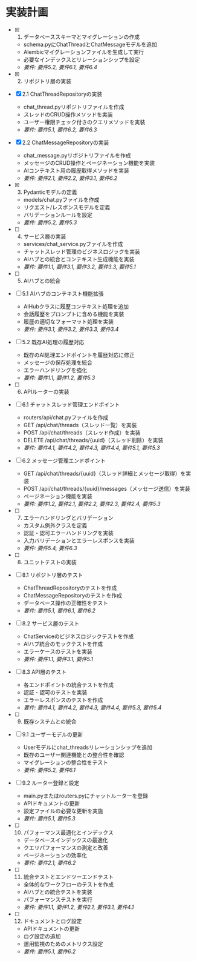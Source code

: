 # 実装計画

- [x] 1. データベーススキーマとマイグレーションの作成
  - schema.pyにChatThreadとChatMessageモデルを追加
  - Alembicマイグレーションファイルを生成して実行
  - 必要なインデックスとリレーションシップを設定
  - _要件: 要件5.2, 要件6.1, 要件6.4_

- [x] 2. リポジトリ層の実装
- [x] 2.1 ChatThreadRepositoryの実装
  - chat_thread.pyリポジトリファイルを作成
  - スレッドのCRUD操作メソッドを実装
  - ユーザー権限チェック付きのクエリメソッドを実装
  - _要件: 要件5.1, 要件6.2, 要件6.3_

- [x] 2.2 ChatMessageRepositoryの実装
  - chat_message.pyリポジトリファイルを作成
  - メッセージのCRUD操作とページネーション機能を実装
  - AIコンテキスト用の履歴取得メソッドを実装
  - _要件: 要件2.1, 要件2.2, 要件3.1, 要件6.2_

- [x] 3. Pydanticモデルの定義
  - models/chat.pyファイルを作成
  - リクエスト/レスポンスモデルを定義
  - バリデーションルールを設定
  - _要件: 要件5.2, 要件5.3_

- [ ] 4. サービス層の実装
  - services/chat_service.pyファイルを作成
  - チャットスレッド管理のビジネスロジックを実装
  - AIハブとの統合とコンテキスト生成機能を実装
  - _要件: 要件1.1, 要件3.1, 要件3.2, 要件3.3, 要件5.1_

- [ ] 5. AIハブとの統合
- [ ] 5.1 AIハブのコンテキスト機能拡張
  - AIHubクラスに履歴コンテキスト処理を追加
  - 会話履歴をプロンプトに含める機能を実装
  - 履歴の適切なフォーマット処理を実装
  - _要件: 要件3.1, 要件3.2, 要件3.3, 要件3.4_

- [ ] 5.2 既存AI処理の履歴対応
  - 既存のAI処理エンドポイントを履歴対応に修正
  - メッセージの保存処理を統合
  - エラーハンドリングを強化
  - _要件: 要件1.1, 要件1.2, 要件5.3_

- [ ] 6. APIルーターの実装
- [ ] 6.1 チャットスレッド管理エンドポイント
  - routers/api/chat.pyファイルを作成
  - GET /api/chat/threads（スレッド一覧）を実装
  - POST /api/chat/threads（スレッド作成）を実装
  - DELETE /api/chat/threads/{uuid}（スレッド削除）を実装
  - _要件: 要件4.1, 要件4.2, 要件4.3, 要件4.4, 要件5.1, 要件5.3_

- [ ] 6.2 メッセージ管理エンドポイント
  - GET /api/chat/threads/{uuid}（スレッド詳細とメッセージ取得）を実装
  - POST /api/chat/threads/{uuid}/messages（メッセージ送信）を実装
  - ページネーション機能を実装
  - _要件: 要件1.2, 要件2.1, 要件2.2, 要件2.3, 要件2.4, 要件5.3_

- [ ] 7. エラーハンドリングとバリデーション
  - カスタム例外クラスを定義
  - 認証・認可エラーハンドリングを実装
  - 入力バリデーションとエラーレスポンスを実装
  - _要件: 要件5.4, 要件6.3_

- [ ] 8. ユニットテストの実装
- [ ] 8.1 リポジトリ層のテスト
  - ChatThreadRepositoryのテストを作成
  - ChatMessageRepositoryのテストを作成
  - データベース操作の正確性をテスト
  - _要件: 要件5.1, 要件6.1, 要件6.2_

- [ ] 8.2 サービス層のテスト
  - ChatServiceのビジネスロジックテストを作成
  - AIハブ統合のモックテストを作成
  - エラーケースのテストを実装
  - _要件: 要件1.1, 要件3.1, 要件5.1_

- [ ] 8.3 API層のテスト
  - 各エンドポイントの統合テストを作成
  - 認証・認可のテストを実装
  - エラーレスポンスのテストを作成
  - _要件: 要件4.1, 要件4.2, 要件4.3, 要件4.4, 要件5.3, 要件5.4_

- [ ] 9. 既存システムとの統合
- [ ] 9.1 ユーザーモデルの更新
  - Userモデルにchat_threadsリレーションシップを追加
  - 既存のユーザー関連機能との整合性を確認
  - マイグレーションの整合性をテスト
  - _要件: 要件5.2, 要件6.1_

- [ ] 9.2 ルーター登録と設定
  - main.pyまたはrouters.pyにチャットルーターを登録
  - APIドキュメントの更新
  - 設定ファイルの必要な更新を実施
  - _要件: 要件5.1, 要件5.3_

- [ ] 10. パフォーマンス最適化とインデックス
  - データベースインデックスの最適化
  - クエリパフォーマンスの測定と改善
  - ページネーションの効率化
  - _要件: 要件2.1, 要件6.2_

- [ ] 11. 統合テストとエンドツーエンドテスト
  - 全体的なワークフローのテストを作成
  - AIハブとの統合テストを実装
  - パフォーマンステストを実行
  - _要件: 要件1.1, 要件1.2, 要件2.1, 要件3.1, 要件4.1_

- [ ] 12. ドキュメントとログ設定
  - APIドキュメントの更新
  - ログ設定の追加
  - 運用監視のためのメトリクス設定
  - _要件: 要件5.1, 要件6.2_